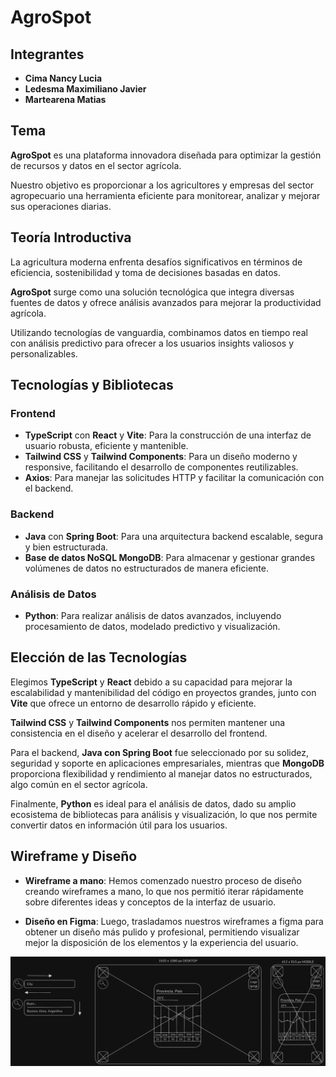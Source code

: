 # AgroSpot

## Integrantes

-   **Cima Nancy Lucia**
-   **Ledesma Maximiliano Javier**
-   **Martearena Matias**

## Tema

**AgroSpot** es una plataforma innovadora diseñada para optimizar la gestión de recursos y datos en el sector agrícola.

Nuestro objetivo es proporcionar a los agricultores y empresas del sector agropecuario una herramienta eficiente para monitorear, analizar y mejorar sus operaciones diarias.

## Teoría Introductiva

La agricultura moderna enfrenta desafíos significativos en términos de eficiencia, sostenibilidad y toma de decisiones basadas en datos.

**AgroSpot** surge como una solución tecnológica que integra diversas fuentes de datos y ofrece análisis avanzados para mejorar la productividad agrícola.

Utilizando tecnologías de vanguardia, combinamos datos en tiempo real con análisis predictivo para ofrecer a los usuarios insights valiosos y personalizables.

## Tecnologías y Bibliotecas

### Frontend

-   **TypeScript** con **React** y **Vite**: Para la construcción de una interfaz de usuario robusta, eficiente y mantenible.
-   **Tailwind CSS** y **Tailwind Components**: Para un diseño moderno y responsive, facilitando el desarrollo de componentes reutilizables.
-   **Axios**: Para manejar las solicitudes HTTP y facilitar la comunicación con el backend.

### Backend

-   **Java** con **Spring Boot**: Para una arquitectura backend escalable, segura y bien estructurada.
-   **Base de datos NoSQL MongoDB**: Para almacenar y gestionar grandes volúmenes de datos no estructurados de manera eficiente.

### Análisis de Datos

-   **Python**: Para realizar análisis de datos avanzados, incluyendo procesamiento de datos, modelado predictivo y visualización.

## Elección de las Tecnologías

Elegimos **TypeScript** y **React** debido a su capacidad para mejorar la escalabilidad y mantenibilidad del código en proyectos grandes, junto con **Vite** que ofrece un entorno de desarrollo rápido y eficiente.

**Tailwind CSS** y **Tailwind Components** nos permiten mantener una consistencia en el diseño y acelerar el desarrollo del frontend.

Para el backend, **Java con Spring Boot** fue seleccionado por su solidez, seguridad y soporte en aplicaciones empresariales, mientras que **MongoDB** proporciona flexibilidad y rendimiento al manejar datos no estructurados, algo común en el sector agrícola.

Finalmente, **Python** es ideal para el análisis de datos, dado su amplio ecosistema de bibliotecas para análisis y visualización, lo que nos permite convertir datos en información útil para los usuarios.

## Wireframe y Diseño

-   **Wireframe a mano**: Hemos comenzado nuestro proceso de diseño creando wireframes a mano, lo que nos permitió iterar rápidamente sobre diferentes ideas y conceptos de la interfaz de usuario.


-   **Diseño en Figma**: Luego, trasladamos nuestros wireframes a figma para obtener un diseño más pulido y profesional, permitiendo visualizar mejor la disposición de los elementos y la experiencia del usuario.

![wireframe](./assets/img/wireframe.png)